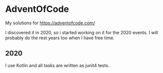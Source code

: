 # AdventOfCode
My solutions for https://adventofcode.com/


I discovered it in 2020, so i started working on it for the 2020 events. I will probably do the rest years too when I have free time.

## 2020
I use Kotlin and all tasks are written as junit4 tests. 

